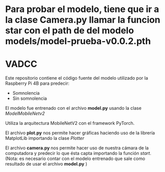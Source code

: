 <h1>Para probar el modelo, tiene que ir a la clase Camera.py llamar la funcion star con el path de del modelo models/model-prueba-v0.0.2.pth</h1>

<h1>VADCC</h1>
<p>Este repositorio contiene el código fuente del modelo utilizado por la Raspberry Pi 4B para predecir:</p>
<ul>
    <li>Somnolencia</li>
    <li>Sin somnolencia</li>
</ul>
El modelo fue entrenado con el archivo <b>model.py</b> usando la clase <em>ModelMobileNetv2</em>

Utiliza la arquitectura MobileNetV2 con el framework PyTorch.

El archivo <b>plot.py</b> nos permite hacer gráficas haciendo uso de la librería MatplotLib importando la clase <em>Plotter</em>

El archivo <b>camera.py </b> nos permite hacer uso de nuestra cámara de la computadora y predecir lo que ésta capta importando la función <em>start</em>. (Nota: es necesario contar con el modelo entrenado que sale como resultado de usar el archivo <b>model.py</b> ) 

